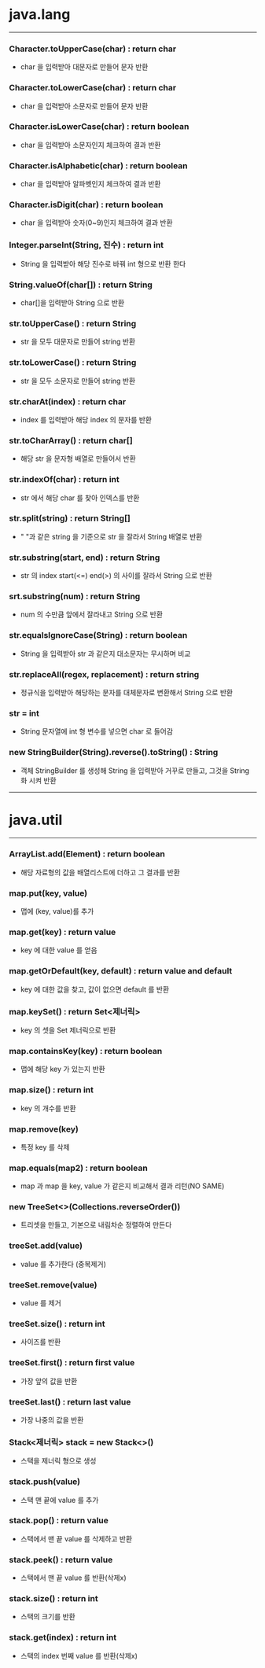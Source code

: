 
# java.lang
___

### Character.toUpperCase(char) : return char
* char 을 입력받아 대문자로 만들어 문자 반환

### Character.toLowerCase(char) : return char
* char 을 입력받아 소문자로 만들어 문자 반환

### Character.isLowerCase(char) : return boolean
* char 을 입력받아 소문자인지 체크하여 결과 반환

### Character.isAlphabetic(char) : return boolean
* char 을 입력받아 알파벳인지 체크하여 결과 반환

### Character.isDigit(char) : return boolean
* char 을 입력받아 숫자(0~9)인지 체크하여 결과 반환









### Integer.parseInt(String, 진수) : return int
* String 을 입력받아 해당 진수로 바꿔 int 형으로 반환 한다










### String.valueOf(char[]) : return String
* char[]을 입력받아 String 으로 반환









### str.toUpperCase()  : return String
* str 을 모두 대문자로 만들어 string 반환

### str.toLowerCase()  : return String
* str 을 모두 소문자로 만들어 string 반환

### str.charAt(index) : return char
* index 를 입력받아 해당 index 의 문자를 반환

### str.toCharArray() : return char[]
* 해당 str 을 문자형 배열로 만들어서 반환

### str.indexOf(char) : return int
* str 에서 해당 char 를 찾아 인덱스를 반환

### str.split(string) : return String[]
* " "과 같은 string 을 기준으로 str 을 잘라서 String 배열로 반환

### str.substring(start, end) : return String
* str 의 index start(<=)  end(>) 의 사이를 잘라서 String 으로 반환

### srt.substring(num) : return String
* num 의 수만큼 앞에서 잘라내고 String 으로 반환

### str.equalsIgnoreCase(String) : return boolean
* String 을 입력받아 str 과 같은지 대소문자는 무시하며 비교 

### str.replaceAll(regex, replacement) : return string
* 정규식을 입력받아 해당하는 문자를 대체문자로 변환해서 String 으로 반환

### str = int 
* String 문자열에 int 형 변수를 넣으면 char 로 들어감





### new StringBuilder(String).reverse().toString() : String
* 객체 StringBuilder 를 생성해 String 을 입력받아 거꾸로 만들고, 그것을 String 화 시켜 반환










___
# java.util
___

### ArrayList.add(Element) : return boolean
* 해당 자료형의 값을 배열리스트에 더하고 그 결과를 반환


### map.put(key, value)
* 맵에 (key, value)를 추가

### map.get(key) : return value
* key 에 대한 value 를 얻음

### map.getOrDefault(key, default) : return value and default
* key 에 대한 값을 찾고, 값이 없으면 default 를 반환

### map.keySet() : return Set<제너릭>
* key 의 셋을 Set 제너릭으로 반환

### map.containsKey(key) : return boolean
* 맵에 해당 key 가 있는지 반환

### map.size() : return int
* key 의 개수를 반환

### map.remove(key)
* 특정 key 를 삭제

### map.equals(map2) : return boolean
* map 과 map 을 key, value 가 같은지 비교해서 결과 리턴(NO SAME)

### new TreeSet<>(Collections.reverseOrder())
* 트리셋을 만들고, 기본으로 내림차순 정렬하여 만든다

### treeSet.add(value)
* value 를 추가한다 (중복제거)

### treeSet.remove(value)
* value 를 제거

### treeSet.size() : return int
* 사이즈를 반환

### treeSet.first() : return first value
* 가장 앞의 값을 반환

### treeSet.last() : return last value
* 가장 나중의 값을 반환

### Stack<제너릭> stack = new Stack<>()
* 스택을 제너릭 형으로 생성

### stack.push(value)
* 스택 맨 끝에 value 를 추가


### stack.pop() : return value
* 스택에서 맨 끝 value 를 삭제하고 반환

### stack.peek() : return value
* 스택에서 맨 끝 value 를 반환(삭제x)

### stack.size() : return int
* 스택의 크기를 반환

### stack.get(index) : return int
* 스택의 index 번째 value 를 반환(삭제x)
